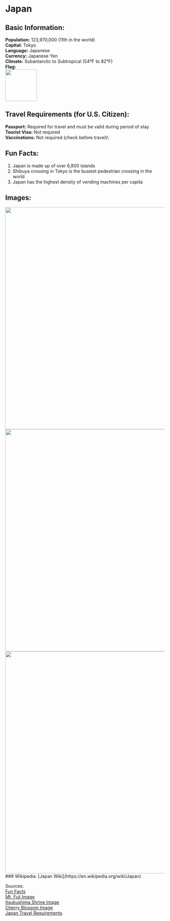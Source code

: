 # Japan
## Basic Information:
**Population:** 123,970,000 (11th in the world)\
**Capital:** Tokyo\
**Language:** Japanese\
**Currency:** Japanese Yen\
**Climate:** Subantarctic to Subtropical (54ºF to 82°F)\
**Flag:**\
<img src= "https://upload.wikimedia.org/wikipedia/en/thumb/9/9e/Flag_of_Japan.svg/250px-Flag_of_Japan.svg.png" Width = "100"> 
## Travel Requirements (for U.S. Citizen):
**Passport:** Required for travel and must be valid during period of stay\
**Tourist Visa:** Not required\
**Vaccinations:** Not required (check before travel)\
## Fun Facts:
1. Japan is made up of over 6,800 islands
2. Shibuya crossing in Tokyo is the busiest pedestrian crossing in the world
3. Japan has the highest density of vending machines per capita
## Images:
<img src= "https://www.state.gov/wp-content/uploads/2019/04/Japan-2107x1406.jpg" Width= "700">
<img src="https://gaijinpot.scdn3.secure.raxcdn.com/app/uploads/sites/6/2016/01/Miyajima-Floating-shrine.jpg" Width= "700">
<img src="https://i.pinimg.com/736x/5a/e2/11/5ae21131837fac13d8b379df960535be.jpg" Width = "700">
### Wikipedia:
[Japan Wiki](https://en.wikipedia.org/wiki/Japan)

Sources:\
[Fun Facts](https://www.airalo.com/blog/15-fun-facts-about-japan?srsltid=AfmBOoosIeRDjqZ9RLkhD4qRWVpWPeusH2egm1Pvl7HjBBOVCglq1l8i)\
[Mt. Fuji Image](https://www.vogue.in/content/tokyo-japan-where-to-eat-where-to-stay-what-to-do)\
[Itsukushima Shrine Image](https://travel.gaijinpot.com/the-23-unesco-world-heritage-sites-of-japan)\
[Cherry Blossom Image](https://www.pinterest.com/pin/42925002677872630) \
[Japan Travel Requirements](https://travel.state.gov/content/travel/en/international-travel/International-Travel-Country-Information-Pages/Japan.html)